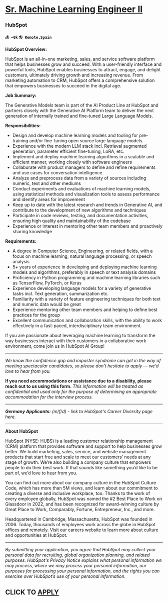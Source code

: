 # [Sr. Machine Learning Engineer II](https://www.remotewlb.com/apply/sr-machine-learning-engineer-ii-59839)  
### HubSpot  
#### `💰 ~0k` `🌎 Remote,Spain`  

**HubSpot Overview:**

HubSpot is an all-in-one marketing, sales, and service software platform that helps businesses grow and succeed. With a user-friendly interface and powerful tools, HubSpot enables businesses to attract, engage, and delight customers, ultimately driving growth and increasing revenue. From marketing automation to CRM, HubSpot offers a comprehensive solution that empowers businesses to succeed in the digital age.

**Job Summary:**

The Generative Models team is part of the AI Product Line at HubSpot and partners closely with the Generative AI Platform team to deliver the next generation of internally trained and fine-tuned Large Language Models.

**Responsibilities:**

  * Design and develop machine learning models and tooling for pre-training and/or fine-tuning open source large language models. 
  * Experience with the modern LLM stack incl. Retrieval augmented generation, parameter efficient fine-tuning, LoRA, etc. 
  * Implement and deploy machine learning algorithms in a scalable and efficient manner, working closely with software engineers
  * Collaborate with product managers to define and refine requirements and use cases for conversation intelligence.
  * Analyze and preprocess data from a variety of sources including numeric, text and other mediums
  * Conduct experiments and evaluations of machine learning models, using statistical methods and visualization tools to assess performance and identify areas for improvement
  * Keep up to date with the latest research and trends in Generative AI, and contribute to the development of new algorithms and techniques
  * Participate in code reviews, testing, and documentation activities, ensuring high quality and maintainability of the codebase
  * Experience or interest in mentoring other team members and proactively sharing knowledge

**Requirements:**

  * A degree in Computer Science, Engineering, or related fields, with a focus on machine learning, natural language processing, or speech analysis
  * 5+ years of experience in developing and deploying machine learning models and algorithms, preferably in speech or text analysis domains
  * Proficiency in Python programming and machine learning libraries such as TensorFlow, PyTorch, or Keras
  * Experience developing language models for a variety of generative tasks incl. Text generation, summarization etc. 
  * Familiarity with a variety of feature engineering techniques for both text and numeric data would be great
  * Experience mentoring other team members and helping to define best practices for the group
  * Excellent communication and collaboration skills, with the ability to work effectively in a fast-paced, interdisciplinary team environment.

If you are passionate about leveraging machine learning to transform the way businesses interact with their customers in a collaborative work environment, come join us in HubSpot AI Group!

  
  

* * *

_We know the_ _confidence gap_ _and_ _imposter syndrome_ _can get in the way of meeting spectacular candidates, so please don’t hesitate to apply — we’d love to hear from you._

**If you need accommodations or assistance due to a disability, please reach out to us using this form.** _This information will be treated as confidential and used only for the purpose of determining an appropriate accommodation for the interview process._

* * *

_**Germany Applicants:** (m/f/d) - link to HubSpot's Career Diversity page here._

* * *

**About HubSpot**

HubSpot (NYSE: HUBS) is a leading customer relationship management (CRM) platform that provides software and support to help businesses grow better. We build marketing, sales, service, and website management products that start free and scale to meet our customers’ needs at any stage of growth. We’re also building a company culture that empowers people to do their best work. If that sounds like something you’d like to be part of, we’d love to hear from you.

You can find out more about our company culture in the HubSpot Culture Code, which has more than 5M views, and learn about our commitment to creating a diverse and inclusive workplace, too. Thanks to the work of every employee globally, HubSpot was named the #2 Best Place to Work on Glassdoor in 2022, and has been recognized for award-winning culture by Great Place to Work, Comparably, Fortune, Entrepreneur, Inc., and more.

Headquartered in Cambridge, Massachusetts, HubSpot was founded in 2006. Today, thousands of employees work across the globe in HubSpot offices and remotely. Visit our careers website to learn more about culture and opportunities at HubSpot.

* * *

_By submitting your application, you agree that HubSpot may collect your personal data for recruiting, global organization planning, and related purposes. HubSpot's_ _Privacy Notice_ _explains what personal information we may process, where we may process your personal information, our purposes for processing your personal information, and the rights you can exercise over HubSpot’s use of your personal information._

  
## CLICK TO [APPLY](https://www.remotewlb.com/apply/sr-machine-learning-engineer-ii-59839)

